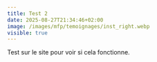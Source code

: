 ```yaml
---
title: Test 2
date: 2025-08-27T21:34:46+02:00
image: /images/mfp/temoignages/inst_right.webp
visible: true
---
```

T﻿est sur le site pour voir si cela fonctionne.